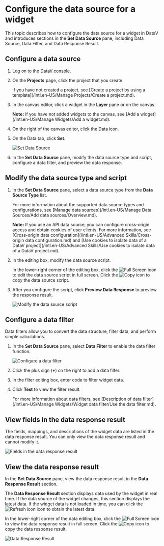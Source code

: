 # Configure the data source for a widget

This topic describes how to configure the data source for a widget in DataV and introduces sections in the **Set Data Source** pane, including Data Source, Data Filter, and Data Response Result.

## Configure a data source

1.  Log on to the [DataV console](https://datav.alibabacloud.com/).

2.  On the **Projects** page, click the project that you create.

    If you have not created a project, see [Create a project by using a template](/intl.en-US/Manage Projects/Create a project.md).

3.  In the canvas editor, click a widget in the **Layer** pane or on the canvas.

    **Note:** If you have not added widgets to the canvas, see [Add a widget](/intl.en-US/Manage Widgets/Add a widget.md).

4.  On the right of the canvas editor, click the Data icon.

5.  On the Data tab, click **Set**.

    ![Set Data Source](https://static-aliyun-doc.oss-accelerate.aliyuncs.com/assets/img/en-US/5997531061/p54852.png)

6.  In the **Set Data Source** pane, modify the data source type and script, configure a data filter, and preview the data response.


## Modify the data source type and script

1.  In the **Set Data Source** pane, select a data source type from the **Data Source Type** list.

    For more information about the supported data source types and configurations, see [Manage data sources](/intl.en-US/Manage Data Sources/Add data sources/Overview.md).

    **Note:** If you use an API data source, you can configure cross-origin access and obtain cookies of user clients. For more information, see [Cross-origin data configuration](/intl.en-US/Advanced Skills/Cross-origin data configuration.md) and [Use cookies to isolate data of a DataV project](/intl.en-US/Advanced Skills/Use cookies to isolate data of a DataV project.md).

2.  In the editing box, modify the data source script.

    In the lower-right corner of the editing box, click the ![Full Screen](https://static-aliyun-doc.oss-accelerate.aliyuncs.com/assets/img/en-US/6997531061/p132694.png) icon to edit the data source script in full screen. Click the ![Copy](https://static-aliyun-doc.oss-accelerate.aliyuncs.com/assets/img/en-US/6997531061/p132696.png) icon to copy the data source script.

3.  After you configure the script, click **Preview Data Response** to preview the response result.

    ![Modify the data source script](https://static-aliyun-doc.oss-accelerate.aliyuncs.com/assets/img/en-US/6997531061/p54865.png)


## Configure a data filter

Data filters allow you to convert the data structure, filter data, and perform simple calculations.

1.  In the **Set Data Source** pane, select **Data Filter** to enable the data filter function.

    ![Configure a data filter](https://static-aliyun-doc.oss-accelerate.aliyuncs.com/assets/img/en-US/6997531061/p54866.png)

2.  Click the plus sign \(**+**\) on the right to add a data filter.

3.  In the filter editing box, enter code to filter widget data.

4.  Click **Test** to view the filter result.

    For more information about data filters, see [Description of data filter](/intl.en-US/Manage Widgets/Widget data filter/Use the data filter.md).


## View fields in the data response result

The fields, mappings, and descriptions of the widget data are listed in the data response result. You can only view the data response result and cannot modify it.

![Fields in the data response result](https://static-aliyun-doc.oss-accelerate.aliyuncs.com/assets/img/en-US/6997531061/p54867.png)

## View the data response result

In the **Set Data Source** pane, view the data response result in the **Data Response Result** section.

The **Data Response Result** section displays data used by the widget in real time. If the data source of the widget changes, this section displays the latest data. If the widget data is not loaded in time, you can click the ![Refresh icon](https://static-aliyun-doc.oss-accelerate.aliyuncs.com/assets/img/en-US/6997531061/p132699.png) icon to obtain the latest data.

In the lower-right corner of the data editing box, click the ![Full Screen](https://static-aliyun-doc.oss-accelerate.aliyuncs.com/assets/img/en-US/6997531061/p132694.png) icon to view the data response result in full screen. Click the ![Copy](https://static-aliyun-doc.oss-accelerate.aliyuncs.com/assets/img/en-US/6997531061/p132696.png) icon to copy the data response result.

![Data Response Result](https://static-aliyun-doc.oss-accelerate.aliyuncs.com/assets/img/en-US/6997531061/p54868.png)

